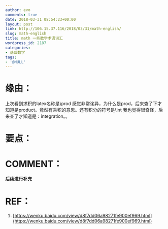 ```yaml
---
author: evo
comments: true
date: 2018-03-31 08:54:23+00:00
layout: post
link: http://106.15.37.116/2018/03/31/math-english/
slug: math-english
title: math 一些数学术语词汇
wordpress_id: 2187
categories:
- 基础数学
tags:
- '@NULL'
---
```


<!-- more -->


# 缘由：


上次看到求积的latex名称是\prod 感觉非常诧异，为什么是prod，后来查了下才知道是product。竟然有乘积的意思。还有积分的符号是\int 我也觉得很奇怪，后来查了才知道是：integration。。


# 要点：







# COMMENT：


**后续进行补充**


# REF：





 	
  1. [https://wenku.baidu.com/view/d8f7dd06a98271fe900ef969.html](https://wenku.baidu.com/view/d8f7dd06a98271fe900ef969.html)


